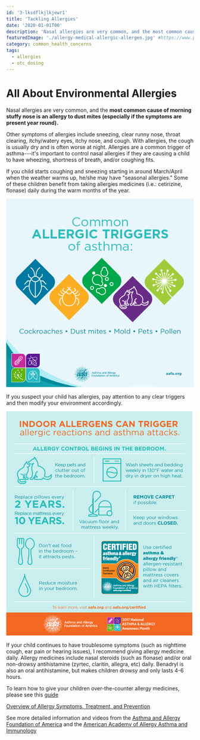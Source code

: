 ```yaml
---
id: '3-lksdflkjlkjewr1'
title: 'Tackling Allergies'
date: '2020-01-01T00'
description: 'Nasal allergies are very common, and the most common cause of morning stuffy nose is an allergy to dust mites (especially if the symptoms are present year round).'
featuredImage: './allergy-medical-allergic-allergen.jpg' #https://www.pxfuel.com/en/free-photo-erbiw
category: common_health_concerns
tags:
  - allergies
  - otc_dosing
---
```


# All About Environmental Allergies

Nasal allergies are very common, and the **most common cause of
morning stuffy nose is an allergy to dust mites (especially if the symptoms are present year
round).**

Other symptoms of allergies include sneezing, clear runny nose, throat clearing, itchy/watery eyes, itchy nose, and cough. With allergies, the cough is usually dry and is often worse at night. Allergies are a common trigger of asthma---it's important to control nasal allergies if they are causing a child to have wheezing, shortness of breath, and/or coughing fits.

If you child starts coughing and sneezing starting in around March/April when the weather warms up, he/she may have "seasonal allergies." Some of these children benefit from taking allergies medicines (i.e.: cetirizine, flonase) daily during the warm months of the year.

![asthma awareness common allergic triggers dust mites mold pets pollen](./asthma-awareness-common-allergic-triggers-dust-mites-mold-pets-pollen.png)

If you suspect your child has allergies, pay attention to any clear triggers and then modify your environment accordingly.

![indoor allergen](./indoor-allergen-social-v2-AAFA.png)

If your child continues to have troublesome symptoms (such as nighttime cough, ear pain or hearing issues), I recommend giving allergy medicine daily. Allergy medicines include nasal steroids (such as flonase) and/or oral non-drowsy antihistamine (zyrtec, claritin, allegra, etc) daily. Benadryl is also an oral antihistamine, but makes children drowsy and only lasts 4-6 hours.

To learn how to give your children over-the-counter allergy medicines, please see this [guide](https://mydoctor.kaiserpermanente.org/ncal/article/index.html?article_id=1278756&co=%2Fregions%2Fncal)

[Overview of Allergy Symptoms, Treatment, and Prevention](https://mydoctor.kaiserpermanente.org/ncal/structured-content/Condition_Allergic_Rhinitis_in_Children_-_Pedi_Allergy.xml?co=%2Fregions%2Fncal)

See more detailed information and videos from the [Asthma and Allergy Foundation of America](https://www.aafa.org/) and the [American Academy of Allergy Asthma and Immunology](https://www.aaaai.org/)
